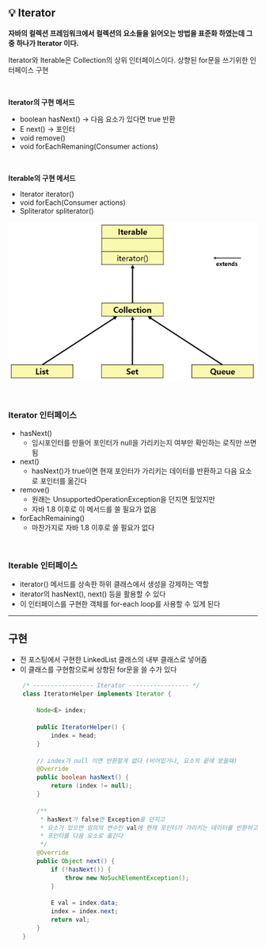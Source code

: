 ## **💡 Iterator**  

**자바의 컬렉션 프레임워크에서 컬렉션의 요소들을 읽어오는 방법을 표준화 하였는데 그 중 하나가 Iterator 이다.**

Iterator와 Iterable은 Collection의 상위 인터페이스이다.
상향된 for문을 쓰기위한 인터페이스 구현

<br>

**Iterator의 구현 메서드**

- boolean hasNext() -> 다음 요소가 있다면 true 반환
- E next() -> 포인터
- void remove()
- void forEachRemaning(Consumer actions)

<br>

**Iterable의 구현 메서드**

- Iterator<E> iterator()
- void forEach(Consumer actions)
- Spliterator spliterator()

![img](https://raw.githubusercontent.com/spacedustz/Obsidian-Image-Server/main/img/DataStructure_Iterator.png)  

<br>

### **Iterator 인터페이스**

- hasNext()
  - 임시포인터를 만들어 포인터가 null을 가리키는지 여부만 확인하는 로직만 쓰면 됨
- next()
  - hasNext()가 true이면 현재 포인터가 가리키는 데이터를 반환하고 다음 요소로 포인터를 옮긴다
- remove()
  - 원래는 UnsupportedOperationException을 던지면 됬었지만
  - 자바 1.8 이후로 이 메서드를 쓸 필요가 없음
- forEachRemaining()
  - 마찬가지로 자바 1.8 이후로 쓸 필요가 없다

<br>

### **Iterable 인터페이스**

- iterator() 메서드를 상속한 하위 클래스에서 생성을 강제하는 역할
- iterator의 hasNext(), next() 등을 활용할 수 있다
- 이 인터페이스를 구현한 객체를 for-each loop를 사용할 수 있게 된다

------

## **구현**

- 전 포스팅에서 구현한 LinkedList 클래스의 내부 클래스로 넣어줌
- 이 클래스를 구현함으로써 상향된 for문을 쓸 수가 있다

```java
    /* ----------------- Iterator ----------------- */
    class IteratorHelper implements Iterator {

        Node<E> index;

        public IteratorHelper() {
            index = head;
        }

        // index가 null 이면 반환할게 없다 (비어있거나, 요소의 끝에 왔을때)
        @Override
        public boolean hasNext() {
            return (index != null);
        }

        /**
         * hasNext가 false면 Exception을 던지고
         * 요소가 있으면 임의의 변수인 val에 현재 포인터가 가리키는 데이터를 반환하고
         * 포인터를 다음 요소로 옮긴다
         */
        @Override
        public Object next() {
            if (!hasNext()) {
                throw new NoSuchElementException();
            }

            E val = index.data;
            index = index.next;
            return val;
        }
    }
```